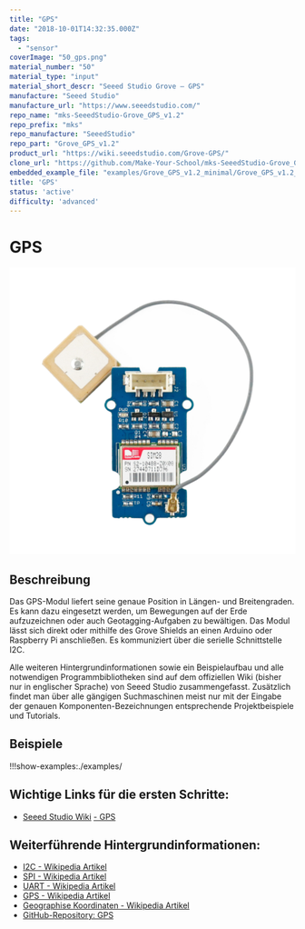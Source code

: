 ```yaml
---
title: "GPS"
date: "2018-10-01T14:32:35.000Z"
tags: 
  - "sensor"
coverImage: "50_gps.png"
material_number: "50"
material_type: "input"
material_short_descr: "Seeed Studio Grove – GPS"
manufacture: "Seeed Studio"
manufacture_url: "https://www.seeedstudio.com/"
repo_name: "mks-SeeedStudio-Grove_GPS_v1.2"
repo_prefix: "mks"
repo_manufacture: "SeeedStudio"
repo_part: "Grove_GPS_v1.2"
product_url: "https://wiki.seeedstudio.com/Grove-GPS/"
clone_url: "https://github.com/Make-Your-School/mks-SeeedStudio-Grove_GPS_v1.2.git"
embedded_example_file: "examples/Grove_GPS_v1.2_minimal/Grove_GPS_v1.2_minimal.ino"
title: 'GPS'
status: 'active'
difficulty: 'advanced'
---
```



# GPS

![GPS](./50_gps.png)

## Beschreibung
Das GPS-Modul liefert seine genaue Position in Längen- und Breitengraden. Es kann dazu eingesetzt werden, um Bewegungen auf der Erde aufzuzeichnen oder auch Geotagging-Aufgaben zu bewältigen. Das Modul lässt sich direkt oder mithilfe des Grove Shields an einen Arduino oder Raspberry Pi anschließen. Es kommuniziert über die serielle Schnittstelle I2C.

Alle weiteren Hintergrundinformationen sowie ein Beispielaufbau und alle notwendigen Programmbibliotheken sind auf dem offiziellen Wiki (bisher nur in englischer Sprache) von Seeed Studio zusammengefasst. Zusätzlich findet man über alle gängigen Suchmaschinen meist nur mit der Eingabe der genauen Komponenten-Bezeichnungen entsprechende Projektbeispiele und Tutorials.



## Beispiele

!!!show-examples:./examples/



<!-- infolist -->

## Wichtige Links für die ersten Schritte:

- [Seeed Studio Wiki](http://wiki.seeedstudio.com/Grove-GPS/) [- GPS](http://wiki.seeedstudio.com/Grove-GPS/)

## Weiterführende Hintergrundinformationen:

- [I2C - Wikipedia Artikel](https://de.wikipedia.org/wiki/I%C2%B2C)
- [SPI - Wikipedia Artikel](https://de.wikipedia.org/wiki/Serial_Peripheral_Interface)
- [UART - Wikipedia Artikel](https://de.wikipedia.org/wiki/Universal_Asynchronous_Receiver_Transmitter)
- [GPS - Wikipedia Artikel](https://de.wikipedia.org/wiki/Global_Positioning_System)
- [Geographise Koordinaten - Wikipedia Artikel](https://de.wikipedia.org/wiki/Geographische_Koordinaten)
- [GitHub-Repository: GPS](https://github.com/MakeYourSchool/50-GPS)



